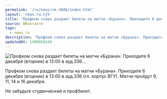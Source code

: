 ```yaml
---
permalink: '/ru/news/vk-3686/index.html'
layout: 'news.ru.njk'
title: 'Профком снова раздает билеты на матчи «Бурана». Приходите 6 декабря (вторник) в 13:00 в ауд.336…'
source: ВКонтакте
tags:
  - news_ru
description: 'Профком снова раздает билеты на матчи «Бурана». Приходите 6 декабря (вторник) в 13:00 в ауд.336…'
updatedAt: 1480950249
---
```

![Профком снова раздает билеты на матчи «Бурана». Приходите 6 декабря (вторник) в 13:00 в ауд.336…](https://sun9-38.userapi.com/impf/c636330/v636330501/5754a/O4hqPWJD8-U.jpg?size=1280x720&quality=96&sign=d263ebf67d9afb722576a2b547bfacac&c_uniq_tag=M0NOd58bD00Jiin2yN6xLb8gVmHhnzoEZ6mNbnuTejY&type=album)

Профком снова раздает билеты на матчи «Бурана». Приходите 6 декабря (вторник) в 13:00 в ауд.336 (гл. корпус ВГУ). Матчи пройдут 9, 11, 14 и 16 декабря.

Не забудьте студенческий и профбилет.
